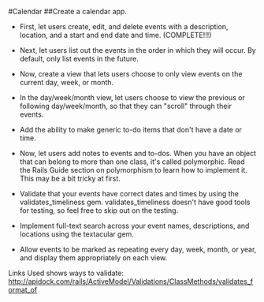 #Calendar
##Create a calendar app.

* First, let users create, edit, and delete events with a description, location, and a start and end date and time. (COMPLETE!!!)

* Next, let users list out the events in the order in which they will occur. By default, only list events in the future.
* Now, create a view that lets users choose to only view events on the current day, week, or month.
* In the day/week/month view, let users choose to view the previous or following day/week/month, so that they can "scroll" through their events.
* Add the ability to make generic to-do items that don't have a date or time.
* Now, let users add notes to events and to-dos. When you have an object that can belong to more than one class, it's called polymorphic. Read the Rails Guide section on polymorphism to learn how to implement it. This may be a bit tricky at first.
* Validate that your events have correct dates and times by using the validates_timeliness gem. validates_timeliness doesn't have good tools for testing, so feel free to skip out on the testing.
* Implement full-text search across your event names, descriptions, and locations using the textacular gem.
* Allow events to be marked as repeating every day, week, month, or year, and display them appropriately on each view.


Links Used
  shows ways to validate:
    http://apidock.com/rails/ActiveModel/Validations/ClassMethods/validates_format_of



